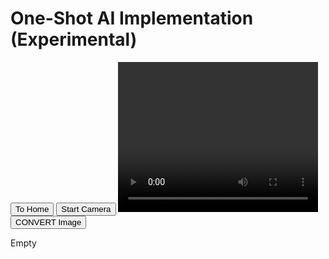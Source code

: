 <html>
    <head>
        <meta charset="utf-8">
        <meta http-equiv="X-UA-Compatible" content="IE=edge">
        <title>Project 4d - adamgulde.github.io</title>
        <meta name="description" content="">
        <meta name="viewport" content="width=device-width, initial-scale=1">
        <link rel="stylesheet" href="">
        <!--<script src="server.js" type="module"></script>-->
    </head>
    <body>
        <h1>One-Shot AI Implementation (Experimental)</h1>
        <button onclick="location.href='https://adamgulde.github.io'" type="button">To Home</button>
        <button id="start-camera">Start Camera</button> 
        <!-- Need to format based on broswer size ahhhh-->
        <video id="video" width="320" height="240" autoplay></video>
        <canvas id="canvas" width="320" height="240"></canvas>       
        <br>
        <button id="convert">CONVERT Image</button> 
        <br>
        <p id="data_text">Empty</p>
        <script type=“text/javascript” src=“/server.js”></script>
        <script type="module">
            const getBase64StringFromDataURL = (dataURL) =>
                dataURL.replace('data:', '').replace(/^.+,/, '');
            let camera_button = document.querySelector("#start-camera");
            let convert_button = document.querySelector("#convert");
            let video = document.querySelector("#video");
            let canvas = document.querySelector("#canvas");
            let data_paragraph = document.querySelector("#data_text");
            data_paragraph.innerHTML = 'Empty'
            camera_button.addEventListener('click', async function() {
                let stream = await navigator.mediaDevices.getUserMedia({ video: true, audio: false });
                video.srcObject = stream;
                setInterval(function() {
                canvas.getContext('2d').drawImage(video, 0, 0, canvas.width, canvas.height); 
            }, 30);
            });
            convert_button.addEventListener('click', async function() {
                let converted_image = getBase64StringFromDataURL(canvas.toDataURL('image/jpeg'));
                data_paragraph.innerHTML = converted_image;
                insertIntoDB(convertedImage, "Data sent... waiting on response");
            });
        </script>
        <script src="" async defer></script>
    </body>
</html>
<!--AHHHHHHHHHHHHHHHHHHHHHHH-->

